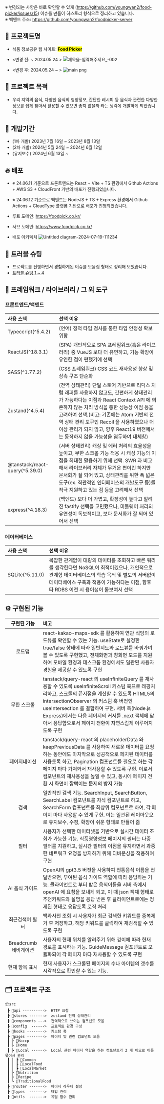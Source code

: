 ※ 변경되는 사항은 바로 확인할 수 있게 (https://github.com/youngwan2/food-picker/issues/15) 이슈를 만들어 히스토리 형식으로 정리하고 있습니다. <br/>
※ 백엔드 주소: https://github.com/youngwan2/foodpicker-server

## 📓 프로젝트명
- 식품 정보공유 웹 사이트: <mark><b>Food Picker</b></mark>
- <변경 전: ~ 2024.05.24 >
![제목을-입력해주세요_-002](https://github.com/youngwan2/food-picker/assets/107159871/947b9886-c3a7-440b-92cd-412b688aa1cb)

- <변경 후: 2024.05.24 ~ >
![main png](https://github.com/youngwan2/food-picker/assets/107159871/f94e8ddb-a0d1-4f07-b2e1-900253f5e201)


## 🎫 프로젝트 목적
- 우리 지역의 음식, 다양한 음식의 영양정보, 간단한 레시피 등 음식과 관련한 다양한 정보를 쉽게 찾아서 활용할 수 있으면 좋지 않을까 라는 생각에 개발하게 되었습니다.


## 📅 개발기간
- (1차 개발) 2023년 7월 16일 ~ 2023년 8월 13일
- (2차 개발) 2024년 5월 24일 ~ 2024년 6월 12일
- (유지보수) 2024년 6월 13일 ~


## 🔥 배포
- ※ 24.06.11 기준으로 프론트엔드는 React + Vite + TS 환경에서 Github Actions + AWS S3 + CloudFront 기반의 배포가 진행되었습니다.
- ※ 24.06.12 기준으로 백엔드는 NodeJS + TS + Express 환경에서 Github Actions + CloudType 플랫폼 기반으로 배포가 진행되었습니다.

- 루트 도메인: https://foodpick.co.kr/
- 서브 도메인: https://www.foodpick.co.kr/
- 배포 아키텍처
![Untitled diagram-2024-07-19-111234](https://github.com/user-attachments/assets/2cb9b755-6d2b-4c1c-9e96-f96a427807f5)



## 🚬 트러블 슈팅
- 프로젝트를 진행하면서 경험하게된 이슈를 모음집 형태로 정리해 보았습니다. 
- [트러블 슈팅 1 ~ 4](https://duklook.tistory.com/444)

## 🧰 프레임워크 / 라이브러리 / 그 외 도구
### 프론트엔드/백엔드

|      사용 스텍       | 선택 이유  |
| :------------------ | :---------------------- |
|    Typeccript(^5.4.2)    | (언어) 정적 타입 검사를 통한 타입 안정성 확보 위함   |
|     ReactJS(^18.3.1)     | (SPA) 개인적으로 SPA 프레임워크(혹은 라이브러리) 중 VueJS 보다 더 유연하고, 기능 확장이 유연한 점이 편했기에 선택 |
| SASS(^1.77.2)  | (CSS 프레임워크) CSS 코드 재사용성 향상 및 상속 구조 단순화 |
|   Zustand(^4.5.4)    | (전역 상태관리) 단일 스토어 기반으로 리덕스 처럼 래퍼를 사용하지 않고도, 간편하게 상태관리가 가능하다는 이점과 React Context API 에 의존하지 않는 처리 방식을 통한 성능상 이점 등을 고려하여 선택.(비고: 기존에는 Atom 기반의 전역 상태 관리 도구인 Recoil 을 사용하였으나 더 이상 관리가 되지 않고, 향후  React19 버전에서는 동작하지 않을 가능성을 염두하여 대체함) |
|     @tanstack/react-query(^5.39.0)      | (서버 상태관리) 캐싱 및 에러 처리의 효율성을 높이고, 무한 스크롤 기능 적용 시 캐싱 기능의 이점을 최대한 활용하기 위해 선택. SWR 과 비교해서 라이브러리 자체가 무거운 편이긴 하지만 문서화가 잘 되어 있고, 상태관리를 위한 폭 넓은 도구(ex. 직관적인 인터페이스의 개발도구 등)를 적극 지원하고 있는 점 등을 고려해서 선택 |
|    express(^4.18.3)     | (백엔드) 보다 더 가볍고, 확장성이 높다고 알려진 fastify 선택을 고민했으나, 미들웨어 처리의 유연성이 독보적이고, 보다 문서화가 잘 되어 있어서 선택|

### 데이터베이스
|      사용 스택       | 선택 이유  |
| :------------------ | :---------------------- |
|    SQLite(^5.11.0)    | 복잡한 관계없이 대량의 데이터를 조회하고 빠른 쿼리를 생각한다면 NoSQL이 최적이겠으나, 개인적으로 관계형 데이터베이스의 학습 목적 및 별도의 서버없이 데이터베이스 구축과 적용이 가능하다는 이점, 향후 타 RDBS 이전 시 용이성이 돋보여서 선택 |

## ⚙ 구현된 기능
|      구현된 기능         | 비고 |
| :------------------: | :------------------ |
| 로드맵   | react-kakao-maps-sdk 를 활용하여 연관 식당의 로드뷰를 확인할 수 있는 기능. useState로 설정한 true/false 상태에 따라 일반지도와 로드뷰를 바꿔가며 볼 수 있도록 구현했고, 전체화면과 창화면 모드를 지원하여 모바일 환경과 데스크톱 환경에서도 일관된 사용자 경험을 제공할 수 있도록 구현  |
| 무한 스크롤   | tanstack/query-react 의 useInfiniteQuery 를 재사용할 수 있도록 useInfiniteScroll 커스텀 훅으로 래핑처리하고, 스크롤의 끝지점을 계산할 수 있도록 HTML5의 intersectionObserver 의 커스텀 훅 버전인 useIntersection 를 결합하여 구현. 서버 측(Node.js Express)에서는 다음 페이지의 커서를 .next 객체에 담아서 응답함으로서 페이지 전환이 자연스럽게 이루어지도록 구현 |
| 페이지네이션| tanstack/query-react 의 placeholderData 와 keepPreviousData 를 사용하여 새로운 데이터를 요청하는 동안에도 마지막으로 성공적으로 페치된 데이터를 사용토록 하고, Pagination 컴포넌트를 필요로 하는 각 페이지 마다 가져와서 재사용할 수 있도록 구현. 이로서 컴포넌트의 재사용성을 높일 수 있고, 동시에 페이지 전환 시 화면이 깜빡이는 문제의 방지 가능|
| 검색 | 일반적인 검색 기능. SearchInput, SearchButton, SearchLabel 컴포넌트를 자식 컴포넌트로 하고, SearchForm 컴포넌트를 최상위 컴포넌트로 하여, 각 페이지 마다 사용할 수 있게 구현. 이는 일관된 레이아웃으로 유지보수, 수정, 확장이 쉬운 형태로 만들어 줌 |
| 필터 | 사용자가 선택한 데이터셋을 기반으로 실시간 데이터 조회가 가능한 기능. 식품영양정보 페이지의 필터는 다중 필터를 지원하고, 실시간 필터의 이점을 유지하면서 과중한 네트워크 요청을 방지하기 위해 디바운싱을 적용하여 구현|
| AI 음식 가이드| OpenAI의 gpt3.5 버전을 사용하여 전통음식 이름을 전달받으면, 부여된 음식 가이드 역할에 따라 응답하는 기능. 클라이언트로 부터 받은 음식이름을 서버 측에서 openAI 에 요청을 보내게 되고, 이 때 json 객체 형태로 추천키워드와 설명을 응답 받은 후 클라이언트로에는 정제된 형태로 응답토록 로직 처리|
|최근검색어 필터| 백과사전 조회 시 사용자가 최근 검색한 키워드를 중복제거 후 저장하고, 해당 키워드를 클릭하여 재검색할 수 있도록 구현 |
|Breadcrumb 네비게이션 | 사용자의 현재 위치를 알려주기 위해 깊이에 따라 현재 경로를 표시하는 기능. GuideMessage 컴포넌트로 모듈화되어 각 페이지 마다 재사용할 수 있도록 구현 |
|현재 항목 표시| 현재 사용자가 스크롤된 페이지의 수나 아이템의 갯수를 시각적으로 확인할 수 있는 기능. |


## 🗂️ 프로젝트 구조
```
📦src
 ┣ 📂api ---------->  HTTP 요청
 ┣ 📂stores ------->  zustand 전역 상태관리
 ┣ 📂components --->  전역적으로 쓰이는 컴포넌트 모음
 ┣ 📂config  ------>  프로젝트 환경 구성
 ┣ 📂hooks -------->  커스텀 훅
 ┣ 📂pages -------->  페이지 및 관련 컴포넌트 모음
 ┃ ┣ 📂Haccp
 ┃ ┣ 📂Home
 ┃ ┣ 📂Local ------>  Local 관련 페이지 역할을 하는 컴포넌트가 2 개 이므로 이를 묶어서 관리
 ┃ ┃ ┣ 📂Common
 ┃ ┃ ┣ 📂LocalFood
 ┃ ┃ ┣ 📂LocalMarket
 ┃ ┣ 📂Nutrition
 ┃ ┣ 📂Recipe
 ┃ ┗ 📂TraditionalFood
 ┣ 📂router ------->  페이지 라우터 설정
 ┣ 📂types  ------->  타입 관리
 ┣ 📂utils  ------->  유틸 함수 관리
```
